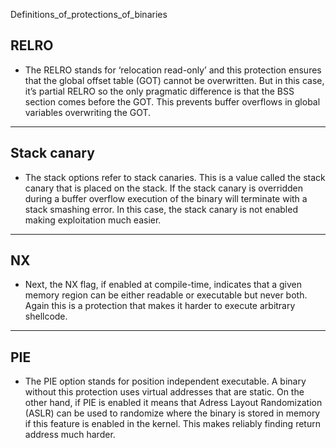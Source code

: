 Definitions_of_protections_of_binaries

## RELRO

- The RELRO stands for ‘relocation read-only’ and this protection ensures that the global offset table (GOT) cannot be overwritten. But in this case, it’s partial RELRO so the only pragmatic difference is that the BSS section comes before the GOT. This prevents buffer overflows in global variables overwriting the GOT.

---

## Stack canary

- The stack options refer to stack canaries. This is a value called the stack canary that is placed on the stack. If the stack canary is overridden during a buffer overflow execution of the binary will terminate with a stack smashing error. In this case, the stack canary is not enabled making exploitation much easier.

---

## NX

- Next, the NX flag, if enabled at compile-time, indicates that a given memory region can be either readable or executable but never both. Again this is a protection that makes it harder to execute arbitrary shellcode.

---

## PIE

- The PIE option stands for position independent executable. A binary without this protection uses virtual addresses that are static. On the other hand, if PIE is enabled it means that Adress Layout Randomization (ASLR) can be used to randomize where the binary is stored in memory if this feature is enabled in the kernel. This makes reliably finding return address much harder. 